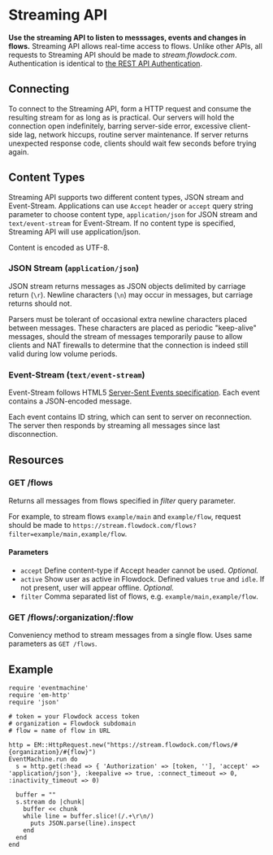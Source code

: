# Streaming API

**Use the streaming API to listen to messsages, events and changes in flows.** Streaming API allows real-time access to flows. Unlike other APIs, all requests to Streaming API should be made to *stream.flowdock.com*. Authentication is identical to [the REST API Authentication](Authentication).

## Connecting

To connect to the Streaming API, form a HTTP request and consume the resulting stream for as long as is practical. Our servers will hold the connection open indefinitely, barring server-side error, excessive client-side lag, network hiccups, routine server maintenance. If server returns unexpected response code, clients should wait few seconds before trying again.

## Content Types

Streaming API supports two different content types, JSON stream and Event-Stream. Applications can use `Accept` header or `accept` query string parameter to choose content type, `application/json` for JSON stream and `text/event-stream` for Event-Stream. If no content type is specified, Streaming API will use application/json.

Content is encoded as UTF-8.

### JSON Stream (`application/json`)

JSON stream returns messages as JSON objects delimited by carriage return (`\r`). Newline characters (`\n`) may occur in messages, but carriage returns should not.

Parsers must be tolerant of occasional extra newline characters placed between messages. These characters are placed as periodic "keep-alive" messages, should the stream of messages temporarily pause to allow clients and NAT firewalls to determine that the connection is indeed still valid during low volume periods.

### Event-Stream (`text/event-stream`)

Event-Stream follows HTML5 [Server-Sent Events specification](http://dev.w3.org/html5/eventsource/). Each event contains a JSON-encoded message.

Each event contains ID string, which can sent to server on reconnection. The server then responds by streaming all messages since last disconnection.

## Resources

### GET /flows

Returns all messages from flows specified in _filter_ query parameter.

For example, to stream flows `example/main` and `example/flow`, request should be made to `https://stream.flowdock.com/flows?filter=example/main,example/flow`.

#### Parameters

* `accept` Define content-type if Accept header cannot be used. _Optional._
* `active` Show user as active in Flowdock. Defined values `true` and `idle`. If not present, user will appear offline. _Optional._
* `filter` Comma separated list of flows, e.g. `example/main,example/flow`.

### GET /flows/:organization/:flow

Conveniency method to stream messages from a single flow. Uses same parameters as `GET /flows`.

## Example

    require 'eventmachine'
    require 'em-http'
    require 'json'

    # token = your Flowdock access token
    # organization = Flowdock subdomain
    # flow = name of flow in URL

    http = EM::HttpRequest.new("https://stream.flowdock.com/flows/#{organization}/#{flow}")
    EventMachine.run do
      s = http.get(:head => { 'Authorization' => [token, ''], 'accept' => 'application/json'}, :keepalive => true, :connect_timeout => 0, :inactivity_timeout => 0)

      buffer = ""
      s.stream do |chunk|
        buffer << chunk
        while line = buffer.slice!(/.+\r\n/)
          puts JSON.parse(line).inspect
        end
      end
    end

